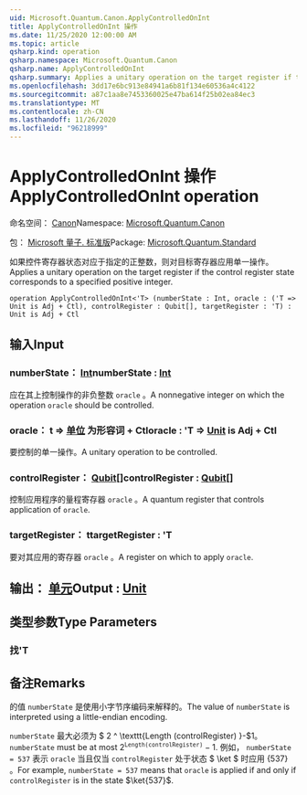 ```yaml
---
uid: Microsoft.Quantum.Canon.ApplyControlledOnInt
title: ApplyControlledOnInt 操作
ms.date: 11/25/2020 12:00:00 AM
ms.topic: article
qsharp.kind: operation
qsharp.namespace: Microsoft.Quantum.Canon
qsharp.name: ApplyControlledOnInt
qsharp.summary: Applies a unitary operation on the target register if the control register state corresponds to a specified positive integer.
ms.openlocfilehash: 3dd17e6bc913e84941a6b81f134e60536a4c4122
ms.sourcegitcommit: a87c1aa8e7453360025e47ba614f25b02ea84ec3
ms.translationtype: MT
ms.contentlocale: zh-CN
ms.lasthandoff: 11/26/2020
ms.locfileid: "96218999"
---
```

# <a name="applycontrolledonint-operation"></a><span data-ttu-id="12b5a-102">ApplyControlledOnInt 操作</span><span class="sxs-lookup"><span data-stu-id="12b5a-102">ApplyControlledOnInt operation</span></span>

<span data-ttu-id="12b5a-103">命名空间： [Canon](xref:Microsoft.Quantum.Canon)</span><span class="sxs-lookup"><span data-stu-id="12b5a-103">Namespace: [Microsoft.Quantum.Canon](xref:Microsoft.Quantum.Canon)</span></span>

<span data-ttu-id="12b5a-104">包： [Microsoft 量子. 标准版](https://nuget.org/packages/Microsoft.Quantum.Standard)</span><span class="sxs-lookup"><span data-stu-id="12b5a-104">Package: [Microsoft.Quantum.Standard](https://nuget.org/packages/Microsoft.Quantum.Standard)</span></span>


<span data-ttu-id="12b5a-105">如果控件寄存器状态对应于指定的正整数，则对目标寄存器应用单一操作。</span><span class="sxs-lookup"><span data-stu-id="12b5a-105">Applies a unitary operation on the target register if the control register state corresponds to a specified positive integer.</span></span>

```qsharp
operation ApplyControlledOnInt<'T> (numberState : Int, oracle : ('T => Unit is Adj + Ctl), controlRegister : Qubit[], targetRegister : 'T) : Unit is Adj + Ctl
```


## <a name="input"></a><span data-ttu-id="12b5a-106">输入</span><span class="sxs-lookup"><span data-stu-id="12b5a-106">Input</span></span>

### <a name="numberstate--int"></a><span data-ttu-id="12b5a-107">numberState： [Int](xref:microsoft.quantum.lang-ref.int)</span><span class="sxs-lookup"><span data-stu-id="12b5a-107">numberState : [Int](xref:microsoft.quantum.lang-ref.int)</span></span>

<span data-ttu-id="12b5a-108">应在其上控制操作的非负整数 `oracle` 。</span><span class="sxs-lookup"><span data-stu-id="12b5a-108">A nonnegative integer on which the operation `oracle` should be controlled.</span></span>


### <a name="oracle--t--unit--is-adj--ctl"></a><span data-ttu-id="12b5a-109">oracle： t => [单位](xref:microsoft.quantum.lang-ref.unit)  为形容词 + Ctl</span><span class="sxs-lookup"><span data-stu-id="12b5a-109">oracle : 'T => [Unit](xref:microsoft.quantum.lang-ref.unit)  is Adj + Ctl</span></span>

<span data-ttu-id="12b5a-110">要控制的单一操作。</span><span class="sxs-lookup"><span data-stu-id="12b5a-110">A unitary operation to be controlled.</span></span>


### <a name="controlregister--qubit"></a><span data-ttu-id="12b5a-111">controlRegister： [Qubit](xref:microsoft.quantum.lang-ref.qubit)[]</span><span class="sxs-lookup"><span data-stu-id="12b5a-111">controlRegister : [Qubit](xref:microsoft.quantum.lang-ref.qubit)[]</span></span>

<span data-ttu-id="12b5a-112">控制应用程序的量程寄存器 `oracle` 。</span><span class="sxs-lookup"><span data-stu-id="12b5a-112">A quantum register that controls application of `oracle`.</span></span>


### <a name="targetregister--t"></a><span data-ttu-id="12b5a-113">targetRegister： t</span><span class="sxs-lookup"><span data-stu-id="12b5a-113">targetRegister : 'T</span></span>

<span data-ttu-id="12b5a-114">要对其应用的寄存器 `oracle` 。</span><span class="sxs-lookup"><span data-stu-id="12b5a-114">A register on which to apply `oracle`.</span></span>



## <a name="output--unit"></a><span data-ttu-id="12b5a-115">输出： [单元](xref:microsoft.quantum.lang-ref.unit)</span><span class="sxs-lookup"><span data-stu-id="12b5a-115">Output : [Unit](xref:microsoft.quantum.lang-ref.unit)</span></span>



## <a name="type-parameters"></a><span data-ttu-id="12b5a-116">类型参数</span><span class="sxs-lookup"><span data-stu-id="12b5a-116">Type Parameters</span></span>

### <a name="t"></a><span data-ttu-id="12b5a-117">找</span><span class="sxs-lookup"><span data-stu-id="12b5a-117">'T</span></span>



## <a name="remarks"></a><span data-ttu-id="12b5a-118">备注</span><span class="sxs-lookup"><span data-stu-id="12b5a-118">Remarks</span></span>

<span data-ttu-id="12b5a-119">的值 `numberState` 是使用小字节序编码来解释的。</span><span class="sxs-lookup"><span data-stu-id="12b5a-119">The value of `numberState` is interpreted using a little-endian encoding.</span></span>

<span data-ttu-id="12b5a-120">`numberState` 最大必须为 $ 2 ^ \texttt{Length (controlRegister) }-$1。</span><span class="sxs-lookup"><span data-stu-id="12b5a-120">`numberState` must be at most $2^\texttt{Length(controlRegister)} - 1$.</span></span>
<span data-ttu-id="12b5a-121">例如， `numberState = 537` 表示 `oracle` 当且仅当 `controlRegister` 处于状态 $ \ket $ 时应用 {537} 。</span><span class="sxs-lookup"><span data-stu-id="12b5a-121">For example, `numberState = 537` means that `oracle` is applied if and only if `controlRegister` is in the state $\ket{537}$.</span></span>